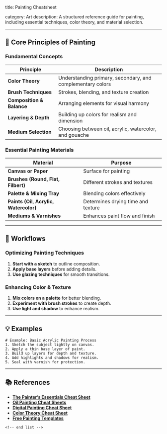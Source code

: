 title: Painting Cheatsheet

category: Art
description: A structured reference guide for painting, including essential techniques, color theory, and material selection.

---

## 🎨 **Core Principles of Painting**

### **Fundamental Concepts**

| Principle                       | Description                                                |
| ------------------------------- | ---------------------------------------------------------- |
| **Color Theory**          | Understanding primary, secondary, and complementary colors |
| **Brush Techniques**      | Strokes, blending, and texture creation                    |
| **Composition & Balance** | Arranging elements for visual harmony                      |
| **Layering & Depth**      | Building up colors for realism and dimension               |
| **Medium Selection**      | Choosing between oil, acrylic, watercolor, and gouache     |

### **Essential Painting Materials**

| Material                                    | Purpose                            |
| ------------------------------------------- | ---------------------------------- |
| **Canvas or Paper**                   | Surface for painting               |
| **Brushes (Round, Flat, Filbert)**    | Different strokes and textures     |
| **Palette & Mixing Tray**             | Blending colors effectively        |
| **Paints (Oil, Acrylic, Watercolor)** | Determines drying time and texture |
| **Mediums & Varnishes**               | Enhances paint flow and finish     |

---

## 🔄 **Workflows**

### **Optimizing Painting Techniques**

1. **Start with a sketch** to outline composition.
2. **Apply base layers** before adding details.
3. **Use glazing techniques** for smooth transitions.

### **Enhancing Color & Texture**

1. **Mix colors on a palette** for better blending.
2. **Experiment with brush strokes** to create depth.
3. **Use light and shadow** to enhance realism.

---

## 💡 **Examples**

```plaintext
# Example: Basic Acrylic Painting Process
1. Sketch the subject lightly on canvas.  
2. Apply a thin base layer of paint.  
3. Build up layers for depth and texture.  
4. Add highlights and shadows for realism.  
5. Seal with varnish for protection.  
```

---

## 📚 **References**

- **[The Painter’s Essentials Cheat Sheet](https://www.zippi.co.uk/thestudio/painters-cheat-sheet-infographic/)**
- **[Oil Painting Cheat Sheets](https://www.scribd.com/document/410784157/Oil-Painting-Cheat-Sheets)**
- **[Digital Painting Cheat Sheet](https://celiaagnes.com/2016/12/06/digital-painting-cheat-sheet/)**
- **[Color Theory Cheat Sheet](https://www.pinterest.de/pin/color-cheat-sheet--547328160975840828/)**
- **[Free Painting Templates](https://www.canva.com/templates/s/painting/)**

```
<!-- end list -->
```
